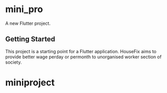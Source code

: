 # mini_pro

A new Flutter project.

## Getting Started

This project is a starting point for a Flutter application.
HouseFix aims to provide better wage perday or permonth to unorganised worker section of society.

# miniproject
